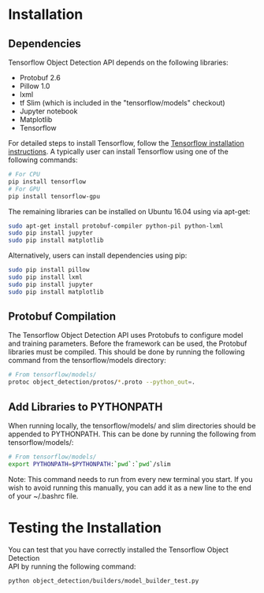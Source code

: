 # Installation

## Dependencies

Tensorflow Object Detection API depends on the following libraries:

* Protobuf 2.6
* Pillow 1.0
* lxml
* tf Slim (which is included in the "tensorflow/models" checkout)
* Jupyter notebook
* Matplotlib
* Tensorflow

For detailed steps to install Tensorflow, follow the
[Tensorflow installation instructions](https://www.tensorflow.org/install/).
A typically user can install Tensorflow using one of the following commands:

``` bash
# For CPU
pip install tensorflow
# For GPU
pip install tensorflow-gpu
```

The remaining libraries can be installed on Ubuntu 16.04 using via apt-get:

``` bash
sudo apt-get install protobuf-compiler python-pil python-lxml
sudo pip install jupyter
sudo pip install matplotlib
```

Alternatively, users can install dependencies using pip:

``` bash
sudo pip install pillow
sudo pip install lxml
sudo pip install jupyter
sudo pip install matplotlib
```

## Protobuf Compilation

The Tensorflow Object Detection API uses Protobufs to configure model and
training parameters. Before the framework can be used, the Protobuf libraries
must be compiled. This should be done by running the following command from
the tensorflow/models directory:


``` bash
# From tensorflow/models/
protoc object_detection/protos/*.proto --python_out=.
```

## Add Libraries to PYTHONPATH

When running locally, the tensorflow/models/ and slim directories should be
appended to PYTHONPATH. This can be done by running the following from
tensorflow/models/:


``` bash
# From tensorflow/models/
export PYTHONPATH=$PYTHONPATH:`pwd`:`pwd`/slim
```

Note: This command needs to run from every new terminal you start. If you wish
to avoid running this manually, you can add it as a new line to the end of your
~/.bashrc file.

# Testing the Installation

You can test that you have correctly installed the Tensorflow Object Detection\
API by running the following command:

```bash
python object_detection/builders/model_builder_test.py
```
